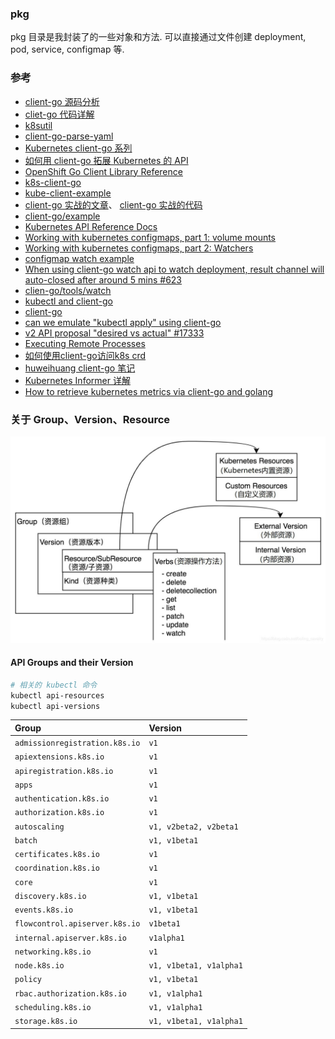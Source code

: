 ### pkg

pkg 目录是我封装了的一些对象和方法. 可以直接通过文件创建 deployment, pod, service, configmap 等.



### 参考

- [client-go 源码分析](https://herbguo.gitbook.io/client-go/)
- [cliet-go 代码详解](https://gzh.readthedocs.io/en/latest/blogs/Kubernetes/2020-10-11-client-go系列之1---client-go代码详解.html)
- [k8sutil](https://github.com/forbearing/k8sutil)
- [client-go-parse-yaml](https://gist.github.com/pytimer/0ad436972a073bb37b8b6b8b474520fc)
- [Kubernetes client-go 系列](https://blog.csdn.net/qq_36407557/category_11210359.html)
- [如何用 client-go 拓展 Kubernetes 的 API](https://mp.weixin.qq.com/s?__biz=MzU1OTAzNzc5MQ==&mid=2247484052&idx=1&sn=cec9f4a1ee0d21c5b2c51bd147b8af59&chksm=fc1c2ea4cb6ba7b283eef5ac4a45985437c648361831bc3e6dd5f38053be1968b3389386e415&scene=21#wechat_redirect)
- [OpenShift Go Client Library Reference](https://miminar.fedorapeople.org/_preview/openshift-enterprise/registry-redeploy/go_client/getting_started.html#kubernetes-type-definitions) 
- [k8s-client-go](https://github.com/owenliang/k8s-client-go)
- [kube-client-example](https://github.com/cliterb/kube-client-example)
- [client-go 实战的文章](https://xinchen.blog.csdn.net/article/details/113753087)、 [client-go 实战的代码](https://github.com/zq2599/blog_demos/tree/master/client-go-tutorials)
- [client-go/example](https://github.com/kubernetes/client-go/tree/master/examples)
- [Kubernetes API Reference Docs](https://kubernetes.io/docs/reference/generated/kubernetes-api/v1.22/)
- [Working with kubernetes configmaps, part 1: volume mounts](https://itnext.io/working-with-kubernetes-configmaps-part-1-volume-mounts-f0ace283f5aa)
- [Working with kubernetes configmaps, part 2: Watchers](https://itnext.io/working-with-kubernetes-configmaps-part-2-watchers-b6dd0e583d71)
- [configmap watch example](https://github.com/ScarletTanager/configmap-watcher-example)
- [When using client-go watch api to watch deployment, result channel will auto-closed after around 5 mins #623](https://github.com/kubernetes/client-go/issues/623)
- [clien-go/tools/watch](https://github.com/kubernetes/client-go/tree/master/tools/watch)
- [kubectl and client-go](http://yuezhizizhang.github.io/kubernetes/kubectl/client-go/2020/05/13/kubectl-client-go-part-1.html)
- [client-go](https://pkg.go.dev/k8s.io/client-go)
- [can we emulate "kubectl apply" using client-go](https://github.com/kubernetes/client-go/issues/216)
- [v2 API proposal "desired vs actual" #17333](https://github.com/kubernetes/kubernetes/issues/17333)
- [Executing Remote Processes](https://miminar.fedorapeople.org/_preview/openshift-enterprise/registry-redeploy/go_client/executing_remote_processes.html)
- [如何使用client-go访问k8s crd](https://gzh.readthedocs.io/en/latest/blogs/Kubernetes/2020-09-26-使用client-go访问k8s集群中的CRD.html)
- [huweihuang client-go 笔记](https://www.huweihuang.com/kubernetes-notes/develop/client-go.html)
- [Kubernetes Informer 详解](https://www.kubernetes.org.cn/2693.html)
- [How to retrieve kubernetes metrics via client-go and golang](https://stackoverflow.com/questions/52029656/how-to-retrieve-kubernetes-metrics-via-client-go-and-golang)

### 关于 Group、Version、Resource

<img src="docs/pics/gvr-1.jpeg" alt="gvr-1" style="zoom:50%;" />

#### API Groups and their Version

```bash
# 相关的 kubectl 命令
kubectl api-resources
kubectl api-versions
```

| Group                          | Version                 |
| :----------------------------- | :---------------------- |
| `admissionregistration.k8s.io` | `v1`                    |
| `apiextensions.k8s.io`         | `v1`                    |
| `apiregistration.k8s.io`       | `v1`                    |
| `apps`                         | `v1`                    |
| `authentication.k8s.io`        | `v1`                    |
| `authorization.k8s.io`         | `v1`                    |
| `autoscaling`                  | `v1, v2beta2, v2beta1`  |
| `batch`                        | `v1, v1beta1`           |
| `certificates.k8s.io`          | `v1`                    |
| `coordination.k8s.io`          | `v1`                    |
| `core`                         | `v1`                    |
| `discovery.k8s.io`             | `v1, v1beta1`           |
| `events.k8s.io`                | `v1, v1beta1`           |
| `flowcontrol.apiserver.k8s.io` | `v1beta1`               |
| `internal.apiserver.k8s.io`    | `v1alpha1`              |
| `networking.k8s.io`            | `v1`                    |
| `node.k8s.io`                  | `v1, v1beta1, v1alpha1` |
| `policy`                       | `v1, v1beta1`           |
| `rbac.authorization.k8s.io`    | `v1, v1alpha1`          |
| `scheduling.k8s.io`            | `v1, v1alpha1`          |
| `storage.k8s.io`               | `v1, v1beta1, v1alpha1` |
